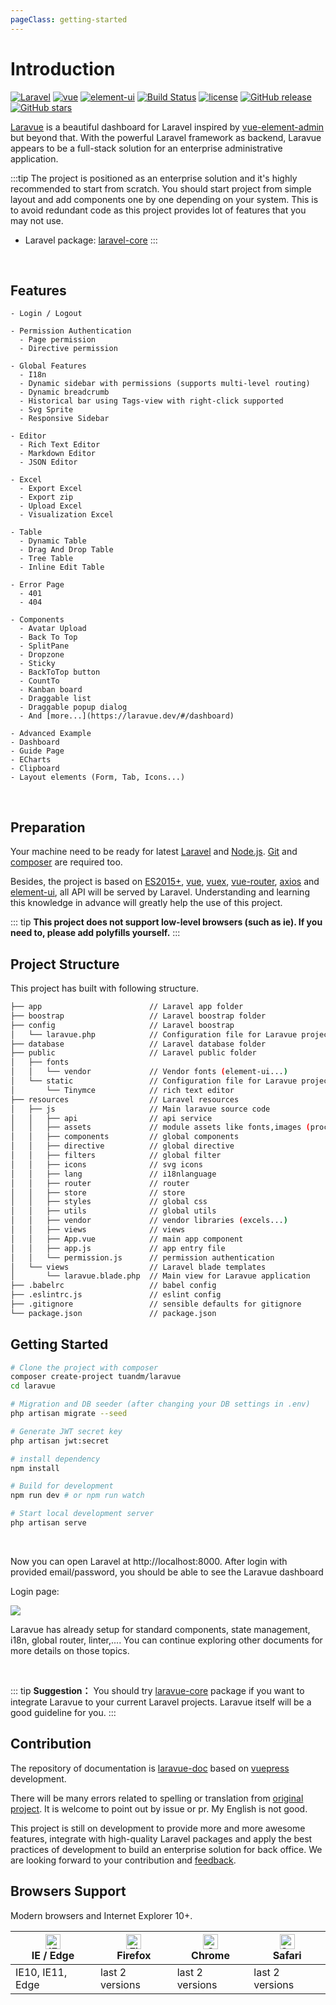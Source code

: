 ```yaml
---
pageClass: getting-started
---
```


# Introduction

[![Laravel](https://img.shields.io/badge/laravel-5.8-brightgreen.svg)](https://laravel.com)
[![vue](https://img.shields.io/badge/vue-2.6.8-brightgreen.svg)](https://github.com/vuejs/vue)
[![element-ui](https://img.shields.io/badge/element--ui-2.6.1-brightgreen.svg)](https://github.com/ElemeFE/element)
[![Build Status](https://gitlab.com/bacduong/laravue/badges/master/build.svg)](https://gitlab.com/bacduong/laravue)
[![license](https://img.shields.io/github/license/mashape/apistatus.svg)](https://github.com/tuandm/laravue/blob/master/LICENSE)
[![GitHub release](https://img.shields.io/github/release/tuandm/laravue.svg)](https://github.com/tuandm/laravue/releases)
[![GitHub stars](https://img.shields.io/github/stars/tuandm/laravue.svg?style=social&label=Stars)](https://github.com/tuandm/laravue)

[Laravue](https://laravue.dev) is a beautiful dashboard for Laravel inspired by [vue-element-admin](http://panjiachen.github.io/vue-element-admin) but beyond that. With the powerful Laravel framework as backend, Laravue appears to be a full-stack solution for an enterprise administrative application.

:::tip
The project is positioned as an enterprise solution and it's highly recommended to start from scratch. You should start project from simple layout and add components one by one depending on your system. This is to avoid redundant code as this project provides lot of features that you may not use.
- Laravel package: [laravel-core](https://github.com/tuandm/laravue-core)
  :::

<br/>

## Features

```
- Login / Logout

- Permission Authentication
  - Page permission
  - Directive permission

- Global Features
  - I18n
  - Dynamic sidebar with permissions (supports multi-level routing)
  - Dynamic breadcrumb
  - Historical bar using Tags-view with right-click supported
  - Svg Sprite
  - Responsive Sidebar

- Editor
  - Rich Text Editor
  - Markdown Editor
  - JSON Editor

- Excel
  - Export Excel
  - Export zip
  - Upload Excel
  - Visualization Excel

- Table
  - Dynamic Table
  - Drag And Drop Table
  - Tree Table
  - Inline Edit Table

- Error Page
  - 401
  - 404

- Components
  - Avatar Upload
  - Back To Top
  - SplitPane
  - Dropzone
  - Sticky
  - BackToTop button
  - CountTo
  - Kanban board
  - Draggable list
  - Draggable popup dialog
  - And [more...](https://laravue.dev/#/dashboard)

- Advanced Example
- Dashboard
- Guide Page
- ECharts
- Clipboard
- Layout elements (Form, Tab, Icons...)
```

<br/>

## Preparation
Your machine need to be ready for latest [Laravel](https://laravel.com/docs/5.8/installation) and [Node.js](https://nodejs.org). [Git](https://git-scm.com/) and [composer](https://getcomposer.org/) are required too.

Besides, the project is based on [ES2015+](http://es6.ruanyifeng.com/), [vue](https://cn.vuejs.org/index.html), [vuex](https://vuex.vuejs.org/zh-cn/), [vue-router](https://router.vuejs.org/zh-cn/), [axios](https://github.com/axios/axios) and [element-ui](https://github.com/ElemeFE/element), all API will be served by Laravel. Understanding and learning this knowledge in advance will greatly help the use of this project.

::: tip
**This project does not support low-level browsers (such as ie). If you need to, please add polyfills yourself.**
:::

## Project Structure

This project has built with following structure.

```bash
├── app                        // Laravel app folder
├── boostrap                   // Laravel boostrap folder
├── config                     // Laravel boostrap
│   └── laravue.php            // Configuration file for Laravue project
├── database                   // Laravel database folder
├── public                     // Laravel public folder
│   ├── fonts
│   │   └── vendor             // Vendor fonts (element-ui...)
│   └── static                 // Configuration file for Laravue project
│       └── Tinymce            // rich text editor
├── resources                  // Laravel resources
│   ├── js                     // Main laravue source code
│   │   ├── api                // api service
│   │   ├── assets             // module assets like fonts,images (processed by webpack)
│   │   ├── components         // global components
│   │   ├── directive          // global directive
│   │   ├── filters            // global filter
│   │   ├── icons              // svg icons
│   │   ├── lang               // i18nlanguage
│   │   ├── router             // router
│   │   ├── store              // store
│   │   ├── styles             // global css
│   │   ├── utils              // global utils
│   │   ├── vendor             // vendor libraries (excels...)
│   │   ├── views              // views
│   │   ├── App.vue            // main app component
│   │   ├── app.js             // app entry file
│   │   └── permission.js      // permission authentication
│   └── views                  // Laravel blade templates
│       └── laravue.blade.php  // Main view for Laravue application
├── .babelrc                   // babel config
├── .eslintrc.js               // eslint config
├── .gitignore                 // sensible defaults for gitignore
└── package.json               // package.json
```

## Getting Started

```bash
# Clone the project with composer
composer create-project tuandm/laravue
cd laravue

# Migration and DB seeder (after changing your DB settings in .env)
php artisan migrate --seed

# Generate JWT secret key
php artisan jwt:secret

# install dependency
npm install

# Build for development
npm run dev # or npm run watch

# Start local development server
php artisan serve
```

<br/>

Now you can open Laravel at http://localhost:8000. After login with provided email/password, you should be able to see the Laravue dashboard

Login page:

![](https://cp5.sgp1.cdn.digitaloceanspaces.com/zoro/laravue-cdn/laravue-login.png)

Laravue has already setup for standard components, state management, i18n, global router, linter,.... You can continue exploring other documents for more details on those topics.

<br/>

::: tip
**Suggestion：** You should try [laravue-core](https://github.com/tuandm/laravel-core) package if you want to integrate Laravue to your current Laravel projects. Laravue itself will be a good guideline for you.
:::

## Contribution

The repository of documentation is [laravue-doc](https://github.com/tuandm/laravue-doc) based on [vuepress](https://github.com/vuejs/vuepress) development.

There will be many errors related to spelling or translation from [original project](https://github.com/PanJiaChen/vue-element-admin). It is welcome to point out by issue or pr. My English is not good.

This project is still on development to provide more and more awesome features, integrate with high-quality Laravel packages and apply the best practices of development to build an enterprise solution for back office. We are looking forward to your contribution and [feedback](https://github.com/tuandm/laravue/issues).

## Browsers Support

Modern browsers and Internet Explorer 10+.

<!-- prettier-ignore -->
| [<img class="no-margin" src="https://raw.githubusercontent.com/alrra/browser-logos/master/src/edge/edge_48x48.png" alt="IE / Edge" width="24px" height="24px" />](http://godban.github.io/browsers-support-badges/)</br>IE / Edge | [<img class="no-margin" src="https://raw.githubusercontent.com/alrra/browser-logos/master/src/firefox/firefox_48x48.png" alt="Firefox" width="24px" height="24px" />](http://godban.github.io/browsers-support-badges/)</br>Firefox | [<img class="no-margin" src="https://raw.githubusercontent.com/alrra/browser-logos/master/src/chrome/chrome_48x48.png" alt="Chrome" width="24px" height="24px" />](http://godban.github.io/browsers-support-badges/)</br>Chrome | [<img class="no-margin" src="https://raw.githubusercontent.com/alrra/browser-logos/master/src/safari/safari_48x48.png" alt="Safari" width="24px" height="24px" />](http://godban.github.io/browsers-support-badges/)</br>Safari |
| --------- | --------- | --------- | --------- |
| IE10, IE11, Edge| last 2 versions| last 2 versions| last 2 versions
